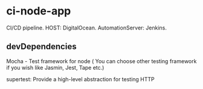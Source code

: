 # ci-node-app

CI/CD pipeline. HOST: DigitalOcean. AutomationServer: Jenkins.

## devDependencies

Mocha - Test framework for node ( You can choose other testing framework if you wish like Jasmin, Jest, Tape etc.)

supertest: Provide a high-level abstraction for testing HTTP
